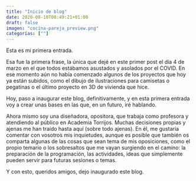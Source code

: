 ```yaml
---
title: "Inicio de blog"
date: 2020-08-10T08:49:21+01:00
draft: false
imagen: "cocina-pareja_preview.png"
categorías: [""]
---
```


Esta es mi primera entrada.

Esa fue la primera frase, la única que dejé en este primer post el día 4 de marzo en el que todos estábamos asustados y asolados por el COVID. En ese momento aún no había comenzado algunos de los proyectos que hoy ya están subidos, como el dibujo de ilustraciones para camisetas o pegatinas o el último proyecto en 3D de vivienda que hice.

Hoy, paso a inaugurar este blog, definitivamente, y en esta primera entrada voy a crear unas bases en las que, en un futuro, iré hablando.

Ahora mismo soy una diseñadora, opositora, que trabaja como profesora y atendiendo al público en Academia Torrijos. Muchas decisiones propias y ajenas me han traído hasta aquí (sobre todo ajenas). En él, me gustaría comentar con vosotros mis inquietudes, aunque es posible que también os comparta algunas de las cosas que sean tema de mis oposiciones, como el propio temario o los sobresaltos que me vayan surgiendo en el camino: la preparación de la programación, las actividades, ideas que simplemente pueden servir para futuras sesiones o temas.

Y con esto, queridos amigos, dejo inaugurado este blog.
